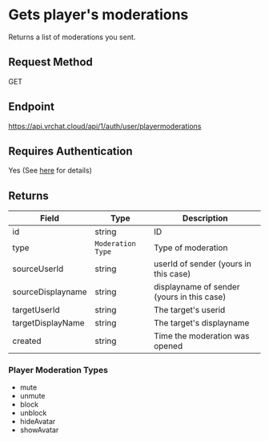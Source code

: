 # Gets player's moderations

Returns a list of moderations you sent.

## Request Method
GET

## Endpoint
https://api.vrchat.cloud/api/1/auth/user/playermoderations

## Requires Authentication
Yes (See [here](/Authorization.md) for details)

## Returns

Field | Type | Description
------|------|------------
id | string | ID
type | `Moderation Type` | Type of moderation
sourceUserId | string | userId of sender (yours in this case)
sourceDisplayname | string | displayname of sender (yours in this case)
targetUserId | string | The target's userid
targetDisplayName | string | The target's displayname
created | string | Time the moderation was opened

### Player Moderation Types

  - mute
  - unmute
  - block
  - unblock
  - hideAvatar
  - showAvatar
